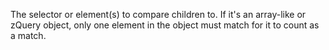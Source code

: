 The selector or element(s) to compare children to. If it's an array-like or zQuery object, only one element in the object must match for it to count as a match.
